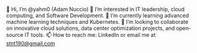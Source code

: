 👋 Hi, I’m @yahm0 (Adam Nuccio)
👀 I’m interested in IT leadership, cloud computing, and Software Development.
🌱 I’m currently learning advanced machine learning techniques and Kubernetes.
💞️ I’m looking to collaborate on innovative cloud solutions, data center optimization projects, and open-source IT tools.
📫 How to reach me: LinkedIn or email me at stnt190@gmail.com

<!---
yahm0/yahm0 is a ✨ special ✨ repository because its `README.md` (this file) appears on your GitHub profile.
You can click the Preview link to take a look at your changes.
--->
